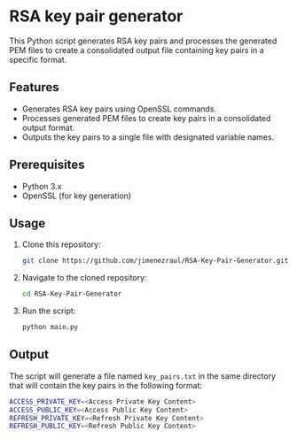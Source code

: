 # RSA key pair generator

This Python script generates RSA key pairs and processes the generated PEM files to create a consolidated output file containing key pairs in a specific format.

## Features

- Generates RSA key pairs using OpenSSL commands.
- Processes generated PEM files to create key pairs in a consolidated output format.
- Outputs the key pairs to a single file with designated variable names.

## Prerequisites

- Python 3.x
- OpenSSL (for key generation)

## Usage

1. Clone this repository:

   ```sh
   git clone https://github.com/jimenezraul/RSA-Key-Pair-Generator.git
   ```

2. Navigate to the cloned repository:

   ```sh
   cd RSA-Key-Pair-Generator
   ```

3. Run the script:

   ```sh
   python main.py
   ```

## Output

The script will generate a file named `key_pairs.txt` in the same directory that will contain the key pairs in the following format:

```sh
ACCESS_PRIVATE_KEY=<Access Private Key Content>
ACCESS_PUBLIC_KEY=<Access Public Key Content>
REFRESH_PRIVATE_KEY=<Refresh Private Key Content>
REFRESH_PUBLIC_KEY=<Refresh Public Key Content>
```
